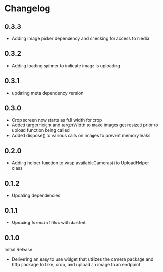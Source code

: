 # Changelog

## 0.3.3
- Adding image picker dependency and checking for access to media

## 0.3.2
- Adding loading spinner to indicate image is uploading

## 0.3.1
- updating meta dependency version

## 0.3.0
- Crop screen now starts as full width for crop
- Added targetHeight and targetWidth to make images get resized prior to upload function being called
- Added dispose() to various calls on images to prevent memory leaks

## 0.2.0
- Adding helper function to wrap availableCameras() to UploadHelper class

## 0.1.2
- Updating dependencies

## 0.1.1
- Updating format of files with dartfmt

## 0.1.0
Initial Release
- Delivering an easy to use widget that utilizes the camera package and http package to take, crop, and upload an image to an endpoint
